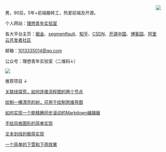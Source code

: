 <img align="right" src="https://github-readme-stats.vercel.app/api?username=wanglin2&hide=contribs,prs,issues&include_all_commits=true&locale=cn" />

男，90后，5年+前端搬砖工，热爱前端及开源。

个人网站：[理想青年实验室](http://lxqnsys.com/)

各大平台主页：[掘金](https://juejin.cn/user/325111170756279/posts)、[segmentfault](https://segmentfault.com/u/jiejiaoxiaolin/articles)、[知乎](https://www.zhihu.com/people/wang-lin-49-43-65/posts)、[CSDN](https://blog.csdn.net/sinat_33488770?type=blog)、[开源中国](https://my.oschina.net/u/4592513)、[博客园](https://www.cnblogs.com/wanglinmantan/)、[阿里云开发者社区](https://developer.aliyun.com/profile/expert/b4yftxgi3elg4)

邮箱：1013335014@qq.com

公众号：理想青年实验室（二维码↓）

![](http://assets.lxqnsys.com/WechatIMG875%20%284%29.png)

推荐项目 ↓

[关联线探究，如何连接流程图的两个节点](https://github.com/wanglin2/AssociationLineDemo)

[绘制一棵漂亮的树，可用于绘制思维导图](https://github.com/wanglin2/tree_layout)

[如何实现一个能精确同步滚动的Markdown编辑器](https://github.com/wanglin2/markdown_editor_sync_scroll_demo)

[手绘风格图形的简单实现](https://github.com/wanglin2/handPaintedStyle)

[文本划线的极简实现](https://github.com/wanglin2/textUnderline)

[一个简单的下雪和下雨效果](https://github.com/wanglin2/snow)

